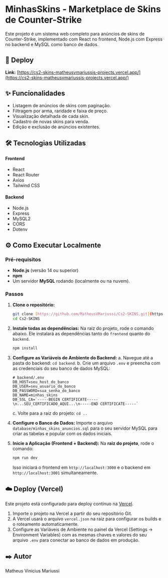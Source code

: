 # MinhasSkins - Marketplace de Skins de Counter-Strike

Este projeto é um sistema web completo para anúncios de skins de Counter-Strike, implementado com React no frontend, Node.js com Express no backend e MySQL como banco de dados.

## 🚀 Deploy

**Link:** [https://cs2-skins-matheusvmariussis-projects.vercel.app/](https://cs2-skins-matheusvmariussis-projects.vercel.app/)

## ✨ Funcionalidades

-   Listagem de anúncios de skins com paginação.
-   Filtragem por arma, raridade e faixa de preço.
-   Visualização detalhada de cada skin.
-   Cadastro de novas skins para venda.
-   Edição e exclusão de anúncios existentes.

## 🛠️ Tecnologias Utilizadas

#### **Frontend**

-   React
-   React Router
-   Axios
-   Tailwind CSS

#### **Backend**

-   Node.js
-   Express
-   MySQL2
-   CORS
-   Dotenv

## ⚙️ Como Executar Localmente

### **Pré-requisitos**

-   **Node.js** (versão 14 ou superior)
-   **npm**
-   Um servidor **MySQL** rodando (localmente ou na nuvem).

### **Passos**

1.  **Clone o repositório:**
    ```bash
    git clone [https://github.com/MatheusVMariussi/Cs2-SKINS.git](https://github.com/MatheusVMariussi/Cs2-SKINS.git)
    cd Cs2-SKINS
    ```

2.  **Instale todas as dependências:**
    Na raiz do projeto, rode o comando abaixo. Ele instalará as dependências tanto do `frontend` quanto do `backend`.
    ```bash
    npm install
    ```

3.  **Configure as Variáveis de Ambiente do Backend:**
    a. Navegue até a pasta do backend: `cd backend`.
    b. Crie um arquivo `.env` e preencha com as credenciais do seu banco de dados MySQL:
    ```env
    # backend/.env
    DB_HOST=seu_host_do_banco
    DB_USER=seu_usuario_do_banco
    DB_PASSWORD=sua_senha_do_banco
    DB_NAME=minhas_skins
    DB_SSL_CA=`-----BEGIN CERTIFICATE-----\n...SEU_CERTIFICADO_AQUI...\n-----END CERTIFICATE-----`
    ```
    c. Volte para a raiz do projeto: `cd ..`

4.  **Configure o Banco de Dados:**
    Importe o arquivo `database/minhas_skins_anuncios.sql` para o seu servidor MySQL para criar as tabelas e popular com os dados iniciais.

5.  **Inicie a Aplicação (Frontend + Backend):**
    Na **raiz do projeto**, rode o comando:
    ```bash
    npm run dev
    ```
    Isso iniciará o frontend em `http://localhost:3000` e o backend em `http://localhost:3001` simultaneamente.

## ☁️ Deploy (Vercel)

Este projeto está configurado para deploy contínuo na [Vercel](https://vercel.com/).

1.  Importe o projeto na Vercel a partir do seu repositório Git.
2.  A Vercel usará o arquivo `vercel.json` na raiz para configurar os builds e o roteamento automaticamente.
3.  Configure as Variáveis de Ambiente no painel da Vercel (Settings -> Environment Variables) com as mesmas chaves e valores do seu arquivo `.env` para conectar ao banco de dados em produção.

## ✒️ Autor

Matheus Vinicius Mariussi
